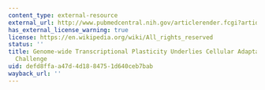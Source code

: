 ```yaml
---
content_type: external-resource
external_url: http://www.pubmedcentral.nih.gov/articlerender.fcgi?artid=1865588
has_external_license_warning: true
license: https://en.wikipedia.org/wiki/All_rights_reserved
status: ''
title: Genome-wide Transcriptional Plasticity Underlies Cellular Adaptation to Novel
  Challenge
uid: defd8ffa-a47d-4d18-8475-1d640ceb7bab
wayback_url: ''
---
```

